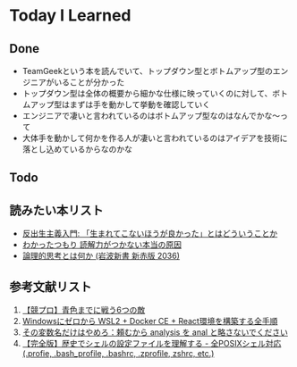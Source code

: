 # Today I Learned

## Done
- TeamGeekという本を読んでいて、トップダウン型とボトムアップ型のエンジニアがいることが分かった
- トップダウン型は全体の概要から細かな仕様に映っていくのに対して、ボトムアップ型はまずは手を動かして挙動を確認していく
- エンジニアで凄いと言われているのはボトムアップ型なのはなんでかな～って
- 大体手を動かして何かを作る人が凄いと言われているのはアイデアを技術に落とし込めているからなのかな

## Todo

## 読みたい本リスト
- [反出生主義入門: 「生まれてこないほうが良かった」とはどういうことか](https://www.amazon.co.jp/exec/obidos/ASIN/4791776887/seidosha01-22)
- [わかったつもり 読解力がつかない本当の原因](https://www.amazon.co.jp/%E3%82%8F%E3%81%8B%E3%81%A3%E3%81%9F%E3%81%A4%E3%82%82%E3%82%8A-%E8%AA%AD%E8%A7%A3%E5%8A%9B%E3%81%8C%E3%81%A4%E3%81%8B%E3%81%AA%E3%81%84%E6%9C%AC%E5%BD%93%E3%81%AE%E5%8E%9F%E5%9B%A0-%E5%85%89%E6%96%87%E7%A4%BE%E6%96%B0%E6%9B%B8-%E8%A5%BF%E6%9E%97-%E5%85%8B%E5%BD%A6/dp/4334033229?__mk_ja_JP=%E3%82%AB%E3%82%BF%E3%82%AB%E3%83%8A&sr=8-1)
- [論理的思考とは何か (岩波新書 新赤版 2036) ](https://www.amazon.co.jp/%E8%AB%96%E7%90%86%E7%9A%84%E6%80%9D%E8%80%83%E3%81%A8%E3%81%AF%E4%BD%95%E3%81%8B-%E5%B2%A9%E6%B3%A2%E6%96%B0%E6%9B%B8-%E6%96%B0%E8%B5%A4%E7%89%88-2036-%E6%B8%A1%E9%82%89/dp/4004320364?sr=8-1)

## 参考文献リスト
1. [【競プロ】青色までに戦う6つの敵](https://qiita.com/BinomialSheep/items/e7a717f34e6991affa1c)
2. [Windowsにゼロから WSL2 + Docker CE + React環境を構築する全手順](https://qiita.com/yamazombie/items/4071dfb28e2465da7e3b#2docker%E3%81%AE%E8%A8%AD%E5%AE%9A)
3. [その変数名だけはやめろ：頼むから analysis を anal と略さないでください](https://zenn.dev/wsuzume/articles/bb2bdca52206ab)
4. [【完全版】歴史でシェルの設定ファイルを理解する - 全POSIXシェル対応 (.profie, .bash_profile, .bashrc, .zprofile, zshrc, etc.)](https://qiita.com/ko1nksm/items/febc5ceb4edb068a682a)